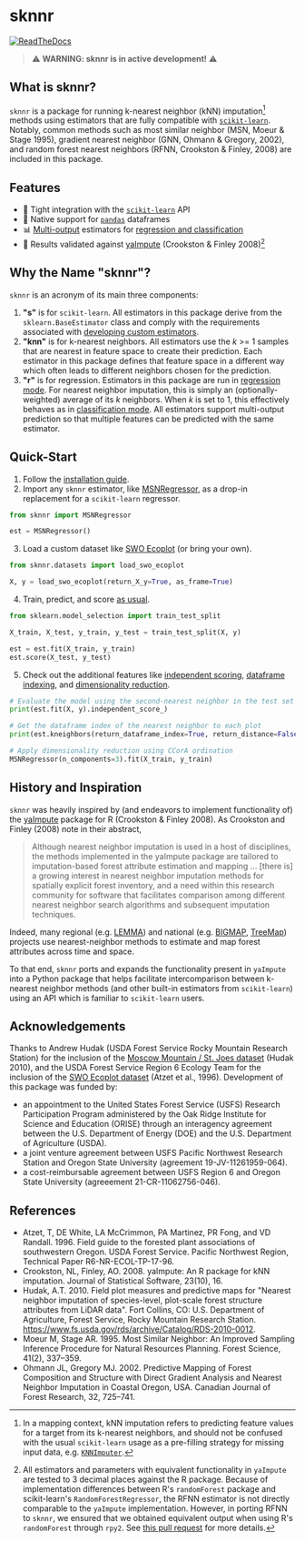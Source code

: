 # sknnr

[![ReadTheDocs](https://readthedocs.org/projects/sknnr/badge/?version=latest)](https://sknnr.readthedocs.io/en/latest)

> ⚠️ **WARNING: sknnr is in active development!** ⚠️

## What is sknnr?

`sknnr` is a package for running k-nearest neighbor (kNN) imputation[^imputation] methods using estimators that are fully compatible with [`scikit-learn`](https://scikit-learn.org/stable/). Notably, common methods such as most similar neighbor (MSN, Moeur & Stage 1995), gradient nearest neighbor (GNN, Ohmann & Gregory, 2002), and random forest nearest neighbors (RFNN, Crookston & Finley, 2008) are included in this package.

## Features

- 🤝 Tight integration with the [`scikit-learn`](https://scikit-learn.org/stable/) API
- 🐼 Native support for [`pandas`](https://pandas.pydata.org/) dataframes
- 📊 [Multi-output](https://scikit-learn.org/stable/modules/multiclass.html) estimators for [regression and classification](https://sknnr.readthedocs.io/en/latest/usage/#regression-and-classification)
- 📝 Results validated against [yaImpute](https://cran.r-project.org/web/packages/yaImpute/index.html) (Crookston & Finley 2008)[^validation]

## Why the Name "sknnr"?

`sknnr` is an acronym of its main three components:

1. **"s"** is for `scikit-learn`. All estimators in this package derive from the `sklearn.BaseEstimator` class and comply with the requirements associated with [developing custom estimators](https://scikit-learn.org/stable/developers/develop.html).
2. **"knn"** is for k-nearest neighbors. All estimators use the _k_ >= 1 samples that are nearest in feature space to create their prediction. Each estimator in this package defines that feature space in a different way which often leads to different neighbors chosen for the prediction.
3. **"r"** is for regression. Estimators in this package are run in [regression mode](https://scikit-learn.org/stable/modules/generated/sklearn.neighbors.KNeighborsRegressor.html). For nearest neighbor imputation, this is simply an (optionally-weighted) average of its _k_ neighbors. When _k_ is set to 1, this effectively behaves as in [classification mode](https://scikit-learn.org/stable/modules/generated/sklearn.neighbors.KNeighborsClassifier.html). All estimators support multi-output prediction so that multiple features can be predicted with the same estimator.

## Quick-Start

1. Follow the [installation guide](https://sknnr.readthedocs.io/en/latest/installation).
2. Import any `sknnr` estimator, like [MSNRegressor](https://sknnr.readthedocs.io/en/latest/api/estimators/msn), as a drop-in replacement for a `scikit-learn` regressor.
```python
from sknnr import MSNRegressor

est = MSNRegressor()
```
3. Load a custom dataset like [SWO Ecoplot](https://sknnr.readthedocs.io/en/latest/api/datasets/swo_ecoplot) (or bring your own).
```python
from sknnr.datasets import load_swo_ecoplot

X, y = load_swo_ecoplot(return_X_y=True, as_frame=True)
```
4. Train, predict, and score [as usual](https://scikit-learn.org/stable/getting_started.html#fitting-and-predicting-estimator-basics).
```python
from sklearn.model_selection import train_test_split

X_train, X_test, y_train, y_test = train_test_split(X, y)

est = est.fit(X_train, y_train)
est.score(X_test, y_test)
```
5. Check out the additional features like [independent scoring](https://sknnr.readthedocs.io/en/latest/usage/#independent-scores-and-predictions), [dataframe indexing](https://sknnr.readthedocs.io/en/latest/usage/#retrieving-dataframe-indexes), and [dimensionality reduction](https://sknnr.readthedocs.io/en/latest/usage/#dimensionality-reduction).
```python
# Evaluate the model using the second-nearest neighbor in the test set
print(est.fit(X, y).independent_score_)

# Get the dataframe index of the nearest neighbor to each plot
print(est.kneighbors(return_dataframe_index=True, return_distance=False))

# Apply dimensionality reduction using CCorA ordination
MSNRegressor(n_components=3).fit(X_train, y_train)
```

## History and Inspiration
`sknnr` was heavily inspired by (and endeavors to implement functionality of) the [yaImpute](https://cran.r-project.org/web/packages/yaImpute/index.html) package for R (Crookston & Finley 2008).  As Crookston and Finley (2008) note in their abstract,
> Although nearest neighbor imputation is used in a host of disciplines, the methods implemented in the yaImpute package are tailored to imputation-based forest attribute estimation and mapping ... [there is] a growing interest in nearest neighbor imputation methods for spatially explicit forest inventory, and a need within this research community for software that facilitates comparison among different nearest neighbor search algorithms and subsequent imputation techniques.

Indeed, many regional (e.g. [LEMMA](https://lemmadownload.forestry.oregonstate.edu/)) and national (e.g. [BIGMAP](https://storymaps.arcgis.com/stories/c710684b98f54452804e8960d37905b2), [TreeMap](https://www.firelab.org/project/treemap-tree-level-model-forests-united-states)) projects use nearest-neighbor methods to
estimate and map forest attributes across time and space.

To that end, `sknnr` ports and expands the functionality present in `yaImpute` into a Python package that helps facilitate intercomparison between k-nearest neighbor methods (and other built-in estimators from `scikit-learn`) using an API which is familiar to `scikit-learn` users.

## Acknowledgements

Thanks to Andrew Hudak (USDA Forest Service Rocky Mountain Research Station) for the inclusion of the [Moscow Mountain / St. Joes dataset](https://sknnr.readthedocs.io/en/latest/api/datasets/moscow_stjoes) (Hudak 2010), and the USDA Forest Service Region 6 Ecology Team for the inclusion of the [SWO Ecoplot dataset](https://sknnr.readthedocs.io/en/latest/api/datasets/swo_ecoplot) (Atzet et al., 1996). Development of this package was funded by:

- an appointment to the United States Forest Service (USFS) Research Participation Program administered by the Oak Ridge Institute for Science and Education (ORISE) through an interagency agreement between the U.S. Department of Energy (DOE) and the U.S. Department of Agriculture (USDA).
- a joint venture agreement between USFS Pacific Northwest Research Station and Oregon State University (agreement 19-JV-11261959-064).
- a cost-reimbursable agreement between USFS Region 6 and Oregon State University (agreeement 21-CR-11062756-046).

## References

- Atzet, T, DE White, LA McCrimmon, PA Martinez, PR Fong, and VD Randall. 1996. Field guide to the forested plant associations of southwestern Oregon. USDA Forest Service. Pacific Northwest Region, Technical Paper R6-NR-ECOL-TP-17-96.
- Crookston, NL, Finley, AO. 2008. yaImpute: An R package for kNN imputation. Journal of Statistical Software, 23(10), 16.
- Hudak, A.T. 2010. Field plot measures and predictive maps for "Nearest neighbor imputation of species-level, plot-scale forest structure attributes from LiDAR data". Fort Collins, CO: U.S. Department of Agriculture, Forest Service, Rocky Mountain Research Station. https://www.fs.usda.gov/rds/archive/Catalog/RDS-2010-0012.
- Moeur M, Stage AR. 1995. Most Similar Neighbor: An Improved Sampling Inference Procedure for Natural Resources Planning. Forest Science, 41(2), 337–359.
- Ohmann JL, Gregory MJ. 2002. Predictive Mapping of Forest Composition and Structure with Direct Gradient Analysis and Nearest Neighbor Imputation in Coastal Oregon, USA. Canadian Journal of Forest Research, 32, 725–741.

[^imputation]: In a mapping context, kNN imputation refers to predicting feature values for a target from its k-nearest neighbors, and should not be confused with the usual `scikit-learn` usage as a pre-filling strategy for missing input data, e.g. [`KNNImputer`](https://scikit-learn.org/stable/modules/generated/sklearn.impute.KNNImputer.html).
[^validation]: All estimators and parameters with equivalent functionality in `yaImpute` are tested to 3 decimal places against the R package. Because of implementation differences between R's `randomForest` package and scikit-learn's `RandomForestRegressor`, the RFNN estimator is not directly comparable to the `yaImpute` implementation. However, in porting RFNN to `sknnr`, we ensured that we obtained equivalent output when using R's `randomForest` through `rpy2`. See [this pull request](http://github.com/lemma-osu/sknnr/pull/85) for more details.
